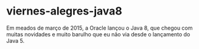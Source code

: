 # viernes-alegres-java8
Em meados de março de 2015, a Oracle lançou o Java 8, que chegou com  muitas novidades e muito barulho que eu não via desde o lançamento do Java 5.
